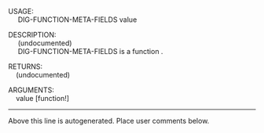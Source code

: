 USAGE:  
&nbsp;&nbsp;&nbsp;&nbsp;&nbsp;DIG-FUNCTION-META-FIELDS&nbsp;value&nbsp;  
  
DESCRIPTION:  
&nbsp;&nbsp;&nbsp;&nbsp;&nbsp;(undocumented)  
&nbsp;&nbsp;&nbsp;&nbsp;&nbsp;DIG-FUNCTION-META-FIELDS&nbsp;is&nbsp;a&nbsp;function&nbsp;.  
  
RETURNS:  
&nbsp;&nbsp;&nbsp;&nbsp;(undocumented)  
  
ARGUMENTS:  
&nbsp;&nbsp;&nbsp;&nbsp;value&nbsp;[function!]  
___
Above this line is autogenerated. Place user comments below.